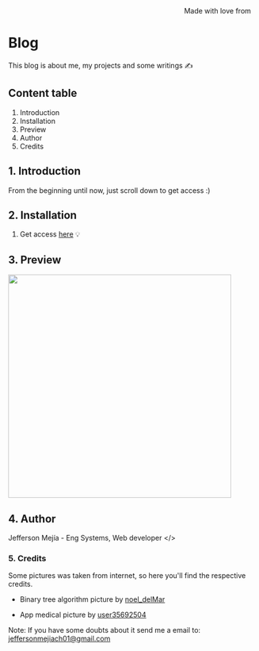 <div align="right">
Made with love from <img src='https://i.postimg.cc/Mc25FLHJ/Flag-of-Ecuador.png' width='10'/> 
</div>

# **Blog**

This blog is about me, my projects and some writings ✍️

## Content table

1. Introduction
2. Installation
3. Preview
4. Author
5. Credits

## 1. Introduction

From the beginning until now, just scroll down to get access :)

## 2. Installation

1. Get access [here](https://jeffersonmejia.github.io/blog) 💡

## 3. Preview

<img src="https://i.postimg.cc/rmQMKxnK/Frame-1-1.png" width="450"/>

## 4. Author

Jefferson Mejía - Eng Systems, Web developer </>

### 5. Credits

Some pictures was taken from internet, so here you'll find the respective credits.

- Binary tree algorithm picture by [noel_delMar](https://www.istockphoto.com/es/portfolio/noel_delMar?mediatype=illustration)

- App medical picture by [user35692504](https://www.freepik.es/autor/user35692504)

Note: If you have some doubts about it send me a email to: jeffersonmejiach01@gmail.com

